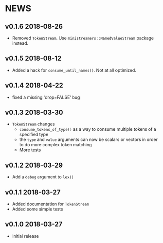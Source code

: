 NEWS
============


v0.1.6 2018-08-26
------------------

* Removed `TokenStream`. Use `ministreamers::NamedValueStream` package instead.

v0.1.5 2018-08-12
------------------

* Added a hack for `consume_until_names()`. Not at all optimized.

v0.1.4 2018-04-22
------------------

* fixed a missing 'drop=FALSE' bug

v0.1.3 2018-03-30
------------------

* `TokenStream` changes
    * `consume_tokens_of_type()` as a way to consume multiple tokens of a specified type
    * the `type` and `value` arguments can now be scalars or vectors in order to do more complex token matching
    * More tests
    

v0.1.2 2018-03-29
------------------

* Add a `debug` argument to `lex()`


v0.1.1 2018-03-27
------------------

* Added documentation for `TokenStream`
* Added some simple tests


v0.1.0 2018-03-27
------------------

* Initial release
